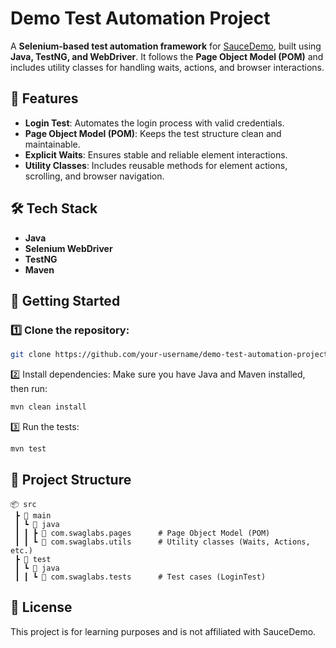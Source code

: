 # Demo Test Automation Project

A **Selenium-based test automation framework** for [SauceDemo](https://www.saucedemo.com/), built using **Java, TestNG, and WebDriver**. It follows the **Page Object Model (POM)** and includes utility classes for handling waits, actions, and browser interactions.

## 📌 Features
- **Login Test**: Automates the login process with valid credentials.
- **Page Object Model (POM)**: Keeps the test structure clean and maintainable.
- **Explicit Waits**: Ensures stable and reliable element interactions.
- **Utility Classes**: Includes reusable methods for element actions, scrolling, and browser navigation.

## 🛠️ Tech Stack
- **Java**
- **Selenium WebDriver**
- **TestNG**
- **Maven**

## 🚀 Getting Started
### 1️⃣ Clone the repository:
```sh
git clone https://github.com/your-username/demo-test-automation-project.git
```

2️⃣ Install dependencies:
Make sure you have Java and Maven installed, then run:
```sh
mvn clean install
```

3️⃣ Run the tests:
```sh
mvn test
```

## 📂 Project Structure
```
📦 src
 ┣ 📂 main
 ┃ ┗ 📂 java
 ┃ ┃ ┣ 📂 com.swaglabs.pages      # Page Object Model (POM)
 ┃ ┃ ┗ 📂 com.swaglabs.utils      # Utility classes (Waits, Actions, etc.)
 ┣ 📂 test
 ┃ ┗ 📂 java
 ┃ ┃ ┗ 📂 com.swaglabs.tests      # Test cases (LoginTest)
```
 
## 📝 License
This project is for learning purposes and is not affiliated with SauceDemo.





